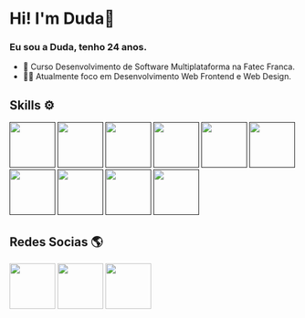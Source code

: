 # Hi! I'm Duda👋
  
### Eu sou a Duda, tenho 24 anos. 

- 📘 Curso Desenvolvimento de Software Multiplataforma na Fatec Franca.
- 👩‍💻 Atualmente foco em Desenvolvimento Web Frontend e Web Design.

## Skills ⚙️

<a href=""><img src="https://cdn.pixabay.com/photo/2017/08/05/11/16/logo-2582748_1280.png" width="80"></a>
<a href=""><img src="https://cdn.pixabay.com/photo/2017/08/05/11/16/logo-2582747_1280.png" width="80"></a>
<a href=""><img src="https://cdn-icons-png.flaticon.com/512/919/919828.png" width="80"></a>
<a href=""><img src="https://cdn-icons-png.flaticon.com/512/919/919832.png" width="80"></a>
<a href=""><img src="https://gitlab.com/uploads/-/system/project/avatar/31182514/logo-react-icon.png" width="80"></a>
<a href=""><img src="https://vitejs.dev/logo-with-shadow.png" width="80"></a>
<a href=""><img src="https://www.freepnglogos.com/uploads/logo-mysql-png/logo-mysql-mysql-logo-png-images-are-download-crazypng-21.png" width="80"></a>
<a href=""><img src="https://cdn.icon-icons.com/icons2/2429/PNG/512/figma_logo_icon_147289.png" width="80"></a>
<a href=""><img src="https://www.imagensempng.com.br/wp-content/uploads/2020/12/illustrator.png" width="80"></a>
<a href=""><img src="https://git-scm.com/images/logos/downloads/Git-Icon-1788C.png" width="80"></a>

## Redes Socias 🌎 

<a href="https://www.linkedin.com/in/eduarda-matos/" target="blank"><img src="https://icons.iconarchive.com/icons/graphicloads/papercut-social/96/Linkedin-icon.png" width="80"></a>
<a href="https://www.instagram.com/dudaarianne/" target="blank"><img src="https://icons.iconarchive.com/icons/graphicloads/papercut-social/96/Instagram-icon.png" width="80"></a>
<a href="https://twitter.com/duda_mdev" target="blank"><img src="https://icons.iconarchive.com/icons/graphicloads/papercut-social/96/Twitter-icon.png" width="80"></a>
